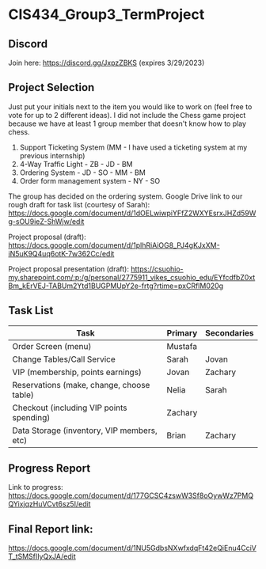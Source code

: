 # CIS434_Group3_TermProject

## Discord
Join here: https://discord.gg/JxpzZBKS (expires 3/29/2023)

## Project Selection
Just put your initials next to the item you would like to work on (feel free to vote for up to 2 different ideas).  I did not include the Chess game project because we have at least 1 group member that doesn't know how to play chess.

1. Support Ticketing System (MM - I have used a ticketing system at my previous internship)
2. 4-Way Traffic Light - ZB - JD - BM
3. Ordering System - JD - SO - MM - BM
4. Order form management system - NY - SO

The group has decided on the ordering system.  Google Drive link to our rough draft for task list (courtesy of Sarah): https://docs.google.com/document/d/1dOELwiwpiYFfZ2WXYEsrxJHZd59Wg-sOU9ieZ-ShWjw/edit 

Project proposal (draft):
https://docs.google.com/document/d/1plhRiAiOG8_PJ4gKJxXM-iN5uK9Q4uq6otK-7w362Cc/edit

Project proposal presentation (draft):
https://csuohio-my.sharepoint.com/:p:/g/personal/2775911_vikes_csuohio_edu/EYfcdfbZ0xtBm_kErVEJ-TABUm2Ytd1BUGPMUpY2e-frtg?rtime=pxCRflM020g 

## Task List
| Task                                       | Primary | Secondaries |
|--------------------------------------------|---------|-------------|
| Order Screen (menu)                        | Mustafa |             |
| Change Tables/Call Service                 | Sarah   | Jovan       |
| VIP (membership, points earnings)          | Jovan   | Zachary     |
| Reservations (make, change, choose table)  | Nelia   | Sarah       |
| Checkout (including VIP points spending)   | Zachary |             |
| Data Storage (inventory, VIP members, etc) | Brian   | Zachary     |

## Progress Report
Link to progress: https://docs.google.com/document/d/177GCSC4zswW3Sf8oOywWz7PMQQYixjqzHuVCvt6sz5I/edit

## Final Report link:
https://docs.google.com/document/d/1NU5GdbsNXwfxdqFt42eQiEnu4CciVT_tSMSfIIyQxJA/edit
